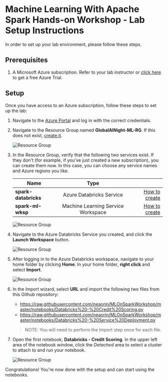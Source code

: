 # Machine Learning With Apache Spark Hands-on Workshop - Lab Setup Instructions

In order to set up your lab environment, please follow these steps.

## Prerequisites

1. A Microsoft Azure subscription. Refer to your lab instructor or [click here](https://azure.microsoft.com/en-us/free/) to get a free Azure Trial.

## Setup

Once you have access to an Azure subscription, follow these steps to set up the lab:

1. Navigate to the [Azure Portal](https://portal.azure.com/) and log in with the correct credentials.
2. Navigate to the Resource Group named **GlobalAINight-ML-RG**. If this does not exist, [create it](https://docs.microsoft.com/en-us/azure/azure-resource-manager/resource-group-template-deploy-portal#create-a-resource-group). 


    ![Resource Group](./media/setup-rg.jpg)

3. In the Resource Group, verify that the following two services exist. If they don't (for example, if you've just created a new subscription), you can create them now. In this case, you can choose any service names and Azure regions you like.

    |  Name   |      Type      |   |
    |----------|:-------------:|------:|
    | **spark-databricks** |   Azure Databricks Service   | [How to create](https://docs.microsoft.com/en-us/azure/azure-databricks/quickstart-create-databricks-workspace-portal#create-an-azure-databricks-workspace) |
    | **spark-ml-wksp** |  Machine Learning Service Workspace | [How to create](https://docs.microsoft.com/en-us/azure/machine-learning/service/how-to-manage-workspace#create-a-workspace) |
    

    ![Resource Group](./media/setup-services.jpg)

4. Navigate to the Azure Databricks Service you created, and click the **Launch Workspace** button.

    ![Resource Group](./media/setup-db-launch.jpg)

5. After logging in to the Azure Databricks workspace, navigate to your home folder by clicking **Home**. In your home folder, **right click** and select **Import**.

    ![Resource Group](./media/setup-db-import.jpg)

6. In the Import wizard, select **URL** and import the following two files from this Github repository:

    - https://raw.githubusercontent.com/neaorin/MLOnSparkWorkshop/master/notebooks/Databricks%20-%20Credit%20Scoring.py
    - https://raw.githubusercontent.com/neaorin/MLOnSparkWorkshop/master/notebooks/Databricks%20-%20Service%20Deployment.py

    > NOTE: You will need to perform the Import step once for each file.

7. Open the first notebook, **Databricks - Credit Scoring**. In the upper left area of the notebook window, click the *Detached* area to select a cluster to attach to and run your notebook. 

    ![Resource Group](./media/setup-db-attach.jpg)


Congratulations! You're now done with the setup and can start using the notebooks.